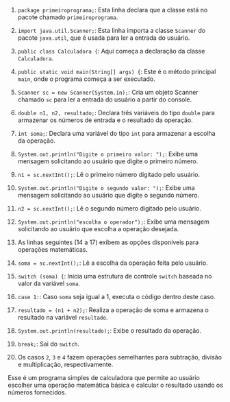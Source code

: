 
 

1. `package primeiroprograma;`: Esta linha declara que a classe está no pacote chamado `primeiroprograma`.

2. `import java.util.Scanner;`: Esta linha importa a classe `Scanner` do pacote `java.util`, que é usada para ler a entrada do usuário.

3. `public class Calculadora {`: Aqui começa a declaração da classe `Calculadora`.

4. `public static void main(String[] args) {`: Este é o método principal `main`, onde o programa começa a ser executado.

5. `Scanner sc = new Scanner(System.in);`: Cria um objeto Scanner chamado `sc` para ler a entrada do usuário a partir do console.

6. `double n1, n2, resultado;`: Declara três variáveis do tipo `double` para armazenar os números de entrada e o resultado da operação.

7. `int soma;`: Declara uma variável do tipo `int` para armazenar a escolha da operação.

8. `System.out.println("Digite o primeiro valor: ");`: Exibe uma mensagem solicitando ao usuário que digite o primeiro número.

9. `n1 = sc.nextInt();`: Lê o primeiro número digitado pelo usuário.

10. `System.out.println("Digite o segundo valor: ");`: Exibe uma mensagem solicitando ao usuário que digite o segundo número.

11. `n2 = sc.nextInt();`: Lê o segundo número digitado pelo usuário.

12. `System.out.println("escolha o operador");`: Exibe uma mensagem solicitando ao usuário que escolha a operação desejada.

13. As linhas seguintes (14 a 17) exibem as opções disponíveis para operações matemáticas.

14. `soma = sc.nextInt();`: Lê a escolha da operação feita pelo usuário.

15. `switch (soma) {`: Inicia uma estrutura de controle `switch` baseada no valor da variável `soma`.

16. `case 1:`: Caso `soma` seja igual a 1, executa o código dentro deste caso.

17. `resultado = (n1 + n2);`: Realiza a operação de soma e armazena o resultado na variável `resultado`.

18. `System.out.println(resultado);`: Exibe o resultado da operação.

19. `break;`: Sai do `switch`.

20. Os casos `2`, `3` e `4` fazem operações semelhantes para subtração, divisão e multiplicação, respectivamente.

Esse é um programa simples de calculadora que permite ao usuário escolher uma operação matemática básica e calcular o resultado usando os números fornecidos.
